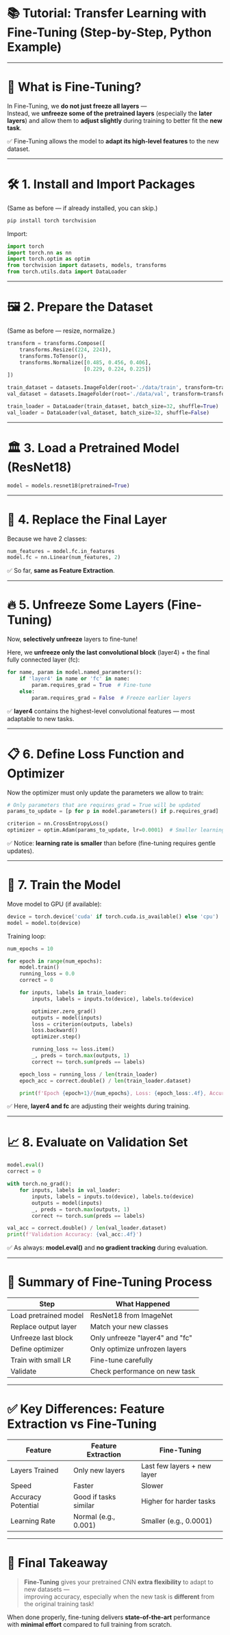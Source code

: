 # 📚 **Tutorial: Transfer Learning with Fine-Tuning (Step-by-Step, Python Example)**

---

# 🧠 **What is Fine-Tuning?**

In Fine-Tuning, we **do not just freeze all layers** —  
Instead, we **unfreeze some of the pretrained layers** (especially the **later layers**) and allow them to **adjust slightly** during training to better fit the **new task**.

✅ Fine-Tuning allows the model to **adapt its high-level features** to the new dataset.

---

# 🛠️ **1. Install and Import Packages**

(Same as before — if already installed, you can skip.)

```bash
pip install torch torchvision
```

Import:

```python
import torch
import torch.nn as nn
import torch.optim as optim
from torchvision import datasets, models, transforms
from torch.utils.data import DataLoader
```

---

# 🖼️ **2. Prepare the Dataset**

(Same as before — resize, normalize.)

```python
transform = transforms.Compose([
    transforms.Resize((224, 224)),
    transforms.ToTensor(),
    transforms.Normalize([0.485, 0.456, 0.406], 
                         [0.229, 0.224, 0.225])
])

train_dataset = datasets.ImageFolder(root='./data/train', transform=transform)
val_dataset = datasets.ImageFolder(root='./data/val', transform=transform)

train_loader = DataLoader(train_dataset, batch_size=32, shuffle=True)
val_loader = DataLoader(val_dataset, batch_size=32, shuffle=False)
```

---

# 🏛️ **3. Load a Pretrained Model (ResNet18)**

```python
model = models.resnet18(pretrained=True)
```

---

# 🔧 **4. Replace the Final Layer**

Because we have 2 classes:

```python
num_features = model.fc.in_features
model.fc = nn.Linear(num_features, 2)
```

✅ So far, **same as Feature Extraction**.

---

# 🔥 **5. Unfreeze Some Layers (Fine-Tuning)**

Now, **selectively unfreeze** layers to fine-tune!

Here, we **unfreeze only the last convolutional block** (layer4) + the final fully connected layer (fc):

```python
for name, param in model.named_parameters():
    if 'layer4' in name or 'fc' in name:
        param.requires_grad = True  # Fine-tune
    else:
        param.requires_grad = False  # Freeze earlier layers
```

✅ **layer4** contains the highest-level convolutional features — most adaptable to new tasks.

---

# 📋 **6. Define Loss Function and Optimizer**

Now the optimizer must only update the parameters we allow to train:

```python
# Only parameters that are requires_grad = True will be updated
params_to_update = [p for p in model.parameters() if p.requires_grad]

criterion = nn.CrossEntropyLoss()
optimizer = optim.Adam(params_to_update, lr=0.0001)  # Smaller learning rate for fine-tuning
```

✅ Notice: **learning rate is smaller** than before (fine-tuning requires gentle updates).

---

# 🚀 **7. Train the Model**

Move model to GPU (if available):

```python
device = torch.device('cuda' if torch.cuda.is_available() else 'cpu')
model = model.to(device)
```

Training loop:

```python
num_epochs = 10

for epoch in range(num_epochs):
    model.train()
    running_loss = 0.0
    correct = 0

    for inputs, labels in train_loader:
        inputs, labels = inputs.to(device), labels.to(device)

        optimizer.zero_grad()
        outputs = model(inputs)
        loss = criterion(outputs, labels)
        loss.backward()
        optimizer.step()

        running_loss += loss.item()
        _, preds = torch.max(outputs, 1)
        correct += torch.sum(preds == labels)

    epoch_loss = running_loss / len(train_loader)
    epoch_acc = correct.double() / len(train_loader.dataset)

    print(f'Epoch {epoch+1}/{num_epochs}, Loss: {epoch_loss:.4f}, Accuracy: {epoch_acc:.4f}')
```

✅ Here, **layer4 and fc** are adjusting their weights during training.

---

# 📈 **8. Evaluate on Validation Set**

```python
model.eval()
correct = 0

with torch.no_grad():
    for inputs, labels in val_loader:
        inputs, labels = inputs.to(device), labels.to(device)
        outputs = model(inputs)
        _, preds = torch.max(outputs, 1)
        correct += torch.sum(preds == labels)

val_acc = correct.double() / len(val_loader.dataset)
print(f'Validation Accuracy: {val_acc:.4f}')
```

✅ As always: **model.eval()** and **no gradient tracking** during evaluation.

---

# 🎯 **Summary of Fine-Tuning Process**

| Step                     | What Happened |
|---------------------------|---------------|
| Load pretrained model     | ResNet18 from ImageNet |
| Replace output layer      | Match your new classes |
| Unfreeze last block       | Only unfreeze "layer4" and "fc" |
| Define optimizer          | Only optimize unfrozen layers |
| Train with small LR       | Fine-tune carefully |
| Validate                  | Check performance on new task |

---

# ✅ **Key Differences: Feature Extraction vs Fine-Tuning**

| Feature             | Feature Extraction | Fine-Tuning |
|---------------------|---------------------|-------------|
| Layers Trained       | Only new layers      | Last few layers + new layer |
| Speed                | Faster               | Slower |
| Accuracy Potential   | Good if tasks similar | Higher for harder tasks |
| Learning Rate        | Normal (e.g., 0.001)  | Smaller (e.g., 0.0001) |

---

# 🧠 **Final Takeaway**

> **Fine-Tuning** gives your pretrained CNN **extra flexibility** to adapt to new datasets —  
> improving accuracy, especially when the new task is **different** from the original training task!

When done properly, fine-tuning delivers **state-of-the-art** performance with **minimal effort** compared to full training from scratch.

